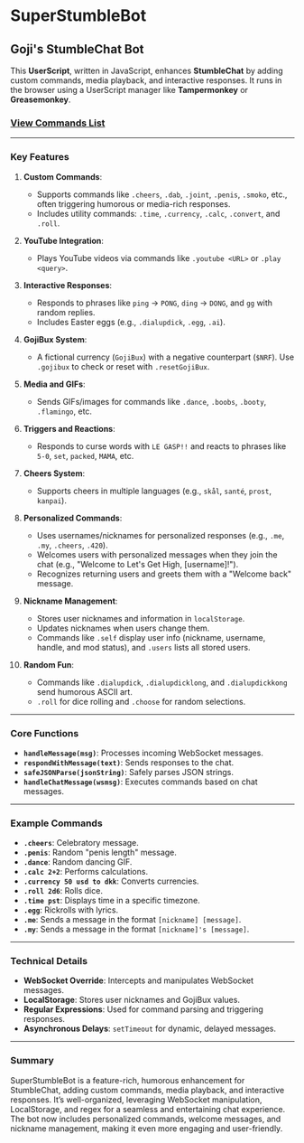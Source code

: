 # **SuperStumbleBot**
## Goji's **StumbleChat** Bot

This **UserScript**, written in JavaScript, enhances **StumbleChat** by adding custom commands, media playback, and interactive responses. It runs in the browser using a UserScript manager like **Tampermonkey** or **Greasemonkey**.

### **[View Commands List](https://github.com/GojiBran/SuperStumbleBot-Commands)**

---

### **Key Features**
1. **Custom Commands**:
   - Supports commands like `.cheers`, `.dab`, `.joint`, `.penis`, `.smoko`, etc., often triggering humorous or media-rich responses.
   - Includes utility commands: `.time`, `.currency`, `.calc`, `.convert`, and `.roll`.

2. **YouTube Integration**:
   - Plays YouTube videos via commands like `.youtube <URL>` or `.play <query>`.

3. **Interactive Responses**:
   - Responds to phrases like `ping` → `PONG`, `ding` → `DONG`, and `gg` with random replies.
   - Includes Easter eggs (e.g., `.dialupdick`, `.egg`, `.ai`).

4. **GojiBux System**:
   - A fictional currency (`GojiBux`) with a negative counterpart (`$NRF`). Use `.gojibux` to check or reset with `.resetGojiBux`.

5. **Media and GIFs**:
   - Sends GIFs/images for commands like `.dance`, `.boobs`, `.booty`, `.flamingo`, etc.

6. **Triggers and Reactions**:
   - Responds to curse words with `LE GASP!!` and reacts to phrases like `5-0`, `set`, `packed`, `MAMA`, etc.

7. **Cheers System**:
   - Supports cheers in multiple languages (e.g., `skål`, `santé`, `prost`, `kanpai`).

8. **Personalized Commands**:
   - Uses usernames/nicknames for personalized responses (e.g., `.me`, `.my`, `.cheers`, `.420`).
   - Welcomes users with personalized messages when they join the chat (e.g., "Welcome to Let's Get High, [username]!").
   - Recognizes returning users and greets them with a "Welcome back" message.

9. **Nickname Management**:
   - Stores user nicknames and information in `localStorage`.
   - Updates nicknames when users change them.
   - Commands like `.self` display user info (nickname, username, handle, and mod status), and `.users` lists all stored users.

10. **Random Fun**:
    - Commands like `.dialupdick`, `.dialupdicklong`, and `.dialupdickkong` send humorous ASCII art.
    - `.roll` for dice rolling and `.choose` for random selections.

---

### **Core Functions**
- **`handleMessage(msg)`**: Processes incoming WebSocket messages.
- **`respondWithMessage(text)`**: Sends responses to the chat.
- **`safeJSONParse(jsonString)`**: Safely parses JSON strings.
- **`handleChatMessage(wsmsg)`**: Executes commands based on chat messages.

---

### **Example Commands**
- **`.cheers`**: Celebratory message.
- **`.penis`**: Random "penis length" message.
- **`.dance`**: Random dancing GIF.
- **`.calc 2+2`**: Performs calculations.
- **`.currency 50 usd to dkk`**: Converts currencies.
- **`.roll 2d6`**: Rolls dice.
- **`.time pst`**: Displays time in a specific timezone.
- **`.egg`**: Rickrolls with lyrics.
- **`.me`**: Sends a message in the format `[nickname] [message]`.
- **`.my`**: Sends a message in the format `[nickname]'s [message]`.

---

### **Technical Details**
- **WebSocket Override**: Intercepts and manipulates WebSocket messages.
- **LocalStorage**: Stores user nicknames and GojiBux values.
- **Regular Expressions**: Used for command parsing and triggering responses.
- **Asynchronous Delays**: `setTimeout` for dynamic, delayed messages.

---

### **Summary**
SuperStumbleBot is a feature-rich, humorous enhancement for StumbleChat, adding custom commands, media playback, and interactive responses. It’s well-organized, leveraging WebSocket manipulation, LocalStorage, and regex for a seamless and entertaining chat experience. The bot now includes personalized commands, welcome messages, and nickname management, making it even more engaging and user-friendly.
